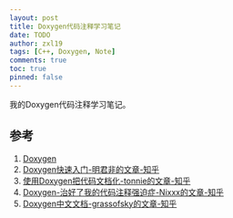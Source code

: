 ```yaml
---
layout: post
title: Doxygen代码注释学习笔记
date: TODO
author: zxl19
tags: [C++, Doxygen, Note]
comments: true
toc: true
pinned: false
---
```


我的Doxygen代码注释学习笔记。

<!-- more -->

## 参考

1. [Doxygen](https://www.doxygen.nl/manual/index.html)
2. [Doxygen快速入门-明君非的文章-知乎](https://zhuanlan.zhihu.com/p/100223113)
3. [使用Doxygen把代码文档化-tonnie的文章-知乎](https://zhuanlan.zhihu.com/p/25820237)
4. [Doxygen-治好了我的代码注释强迫症-Nixxx的文章-知乎](https://zhuanlan.zhihu.com/p/314971283)
5. [Doxygen中文文档-grassofsky的文章-知乎](https://zhuanlan.zhihu.com/p/122523174)
